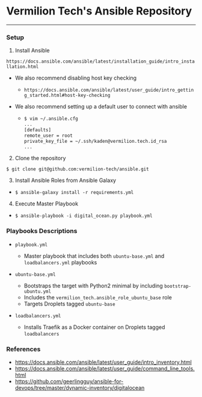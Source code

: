 # Vermilion Tech's Ansible Repository

---

### Setup
1. Install Ansible

`https://docs.ansible.com/ansible/latest/installation_guide/intro_installation.html`

- We also recommend disabling host key checking
  - `https://docs.ansible.com/ansible/latest/user_guide/intro_getting_started.html#host-key-checking`

- We also recommend setting up a default user to connect with ansible

  - ```bash
    $ vim ~/.ansible.cfg
    ...
    [defaults]
    remote_user = root
    private_key_file = ~/.ssh/kaden@vermilion.tech.id_rsa
    ...
    ```

2. Clone the repository

`$ git clone git@github.com:vermilion-tech/ansible.git`

3. Install Ansible Roles from Ansible Galaxy

  - `$ ansible-galaxy install -r requirements.yml`

4. Execute Master Playbook

  - `$ ansible-playbook -i digital_ocean.py playbook.yml`

### Playbooks Descriptions

- `playbook.yml`
  - Master playbook that includes both `ubuntu-base.yml` and `loadbalancers.yml` playbooks

- `ubuntu-base.yml`
  - Bootstraps the target with Python2 minimal by including `bootstrap-ubuntu.yml`
  - Includes the `vermilion_tech.ansible_role_ubuntu_base` role
  - Targets Droplets tagged `ubuntu-base`

- `loadbalancers.yml`
  - Installs Traefik as a Docker container on Droplets tagged `loadbalancers`

### References
- https://docs.ansible.com/ansible/latest/user_guide/intro_inventory.html
- https://docs.ansible.com/ansible/latest/user_guide/command_line_tools.html
- https://github.com/geerlingguy/ansible-for-devops/tree/master/dynamic-inventory/digitalocean
